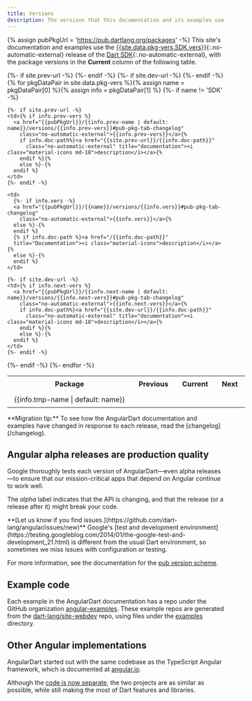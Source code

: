 ```yaml
---
title: Versions
description: The versions that this documentation and its examples use.
---
```

{% assign pubPkgUrl = 'https://pub.dartlang.org/packages' -%}
This site's documentation and examples use the
[{{site.data.pkg-vers.SDK.vers}}]({{site.dart_api}}/{{site.data.pkg-vers.SDK.channel}}/{{site.data.pkg-vers.SDK.vers}}){:.no-automatic-external}
release of the [Dart SDK]({{site.dartlang}}/tools/sdk){:.no-automatic-external},
with the package versions in the **Current** column of the following table.

<style>
#vers { width: max-content; }
#vers th, #vers td { padding: 8px 16px 8px 16px; }
#vers .material-icons { font-size: 17px; padding-left: 3pt; vertical-align: text-bottom; }
</style>
<table id="vers" class="table table-striped">
  <tr>
    <th>Package</th>
    {%- if site.prev-url -%} <th>Previous</th> {%- endif -%}
    <th>Current</th>
    {%- if site.dev-url -%} <th>Next</th> {%- endif -%}
  </tr>{%
  for pkgDataPair in site.data.pkg-vers %}{%
  assign name = pkgDataPair[0] %}{%
  assign info = pkgDataPair[1] %}
  {%- if name != 'SDK' -%}
  <tr>
    <td>{{info.tmp-name | default: name}}</td>

    {%- if site.prev-url -%}
    <td>{% if info.prev-vers %}
      <a href="{{pubPkgUrl}}/{{info.prev-name | default: name}}/versions/{{info.prev-vers}}#pub-pkg-tab-changelog"
        class="no-automatic-external">{{info.prev-vers}}</a>{%
        if info.doc-path%}<a href="{{site.prev-url}}/{{info.doc-path}}"
          class="no-automatic-external" title="documentation"><i class="material-icons md-18">description</i></a>{%
        endif %}{%
        else %}-{%
      endif %}
    </td>
    {%- endif -%}

    <td>
      {%- if info.vers -%}
      <a href="{{pubPkgUrl}}/{{name}}/versions/{{info.vers}}#pub-pkg-tab-changelog"
        class="no-automatic-external">{{info.vers}}</a>{%
      else %}-{%
      endif %}
      {% if info.doc-path %}<a href="/{{info.doc-path}}"
      title="Documentation"><i class="material-icons">description</i></a>{%
      else %}-{%
      endif %}
    </td>

    {%- if site.dev-url -%}
    <td>{% if info.next-vers %}
      <a href="{{pubPkgUrl}}/{{info.next-name | default: name}}/versions/{{info.next-vers}}#pub-pkg-tab-changelog"
        class="no-automatic-external">{{info.next-vers}}</a>{%
        if info.doc-path%}<a href="{{site.dev-url}}/{{info.doc-path}}"
          class="no-automatic-external" title="documentation"><i class="material-icons md-18">description</i></a>{%
        endif %}{%
        else %}-{%
      endif %}
    </td>
    {%- endif -%}
  </tr>
  {%- endif -%}
  {%- endfor -%}
</table>

<aside class="alert alert-info" markdown="1">
**Migration tip:**
To see how the AngularDart documentation and examples have changed
in response to each release, read the [changelog](/changelog).
</aside>


## Angular alpha releases are production quality

Google thoroughly tests each version of AngularDart—even alpha releases—to
ensure that our mission-critical apps that depend on Angular continue to work well.

The _alpha_ label indicates that the API is changing,
and that the release (or a release after it) might break your code.

<aside class="alert alert-warning" markdown="1">
**[Let us know if you find issues.](https://github.com/dart-lang/angular/issues/new)**
Google's [test and development environment](https://testing.googleblog.com/2014/01/the-google-test-and-development_21.html)
is different from the usual Dart environment,
so sometimes we miss issues with configuration or testing.
</aside>

For more information, see the documentation for
the [pub version scheme]({{site.dartlang}}/tools/pub/versioning).

## Example code

Each example in the AngularDart documentation has a repo under the GitHub organization
[angular-examples]({{site.ghNgEx}}).
These example repos are generated from the [dart-lang/site-webdev]({{site.repo}}) repo,
using files under the [examples]({{site.repo}}/tree/{{site.branch}}/examples) directory.


## Other Angular implementations

AngularDart started out with the same codebase as the TypeScript Angular framework,
which is documented at [angular.io](https://angular.io).

Although the [code is now separate](http://news.dartlang.org/2016/07/angulardart-is-going-all-dart.html),
the two projects are as similar as possible,
while still making the most of Dart features and libraries.


